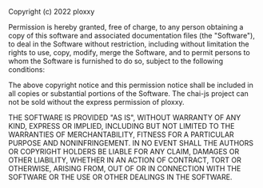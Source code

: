 Copyright (c) 2022 ploxxy

Permission is hereby granted, free of charge, to any person obtaining a copy
of this software and associated documentation files (the "Software"), to deal
in the Software without restriction, including without limitation the rights
to use, copy, modify, merge the Software, and to permit persons to whom the Software is
furnished to do so, subject to the following conditions:

The above copyright notice and this permission notice shall be included in all
copies or substantial portions of the Software. The chai-js project can
not be sold without the express permission of ploxxy.

THE SOFTWARE IS PROVIDED "AS IS", WITHOUT WARRANTY OF ANY KIND, EXPRESS OR
IMPLIED, INCLUDING BUT NOT LIMITED TO THE WARRANTIES OF MERCHANTABILITY,
FITNESS FOR A PARTICULAR PURPOSE AND NONINFRINGEMENT. IN NO EVENT SHALL THE
AUTHORS OR COPYRIGHT HOLDERS BE LIABLE FOR ANY CLAIM, DAMAGES OR OTHER
LIABILITY, WHETHER IN AN ACTION OF CONTRACT, TORT OR OTHERWISE, ARISING FROM,
OUT OF OR IN CONNECTION WITH THE SOFTWARE OR THE USE OR OTHER DEALINGS IN THE
SOFTWARE.